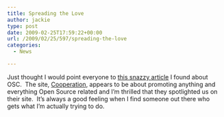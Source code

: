 ```yaml
---
title: Spreading the Love
author: jackie
type: post
date: 2009-02-25T17:59:22+00:00
url: /2009/02/25/597/spreading-the-love
categories:
  - News

---
```

Just thought I would point everyone to [this snazzy article][1] I found about OSC.  The site, [Cooperation][2], appears to be about promoting anything and everything Open Source related and I&#8217;m thrilled that they spotlighted us on their site.  It&#8217;s always a good feeling when I find someone out there who gets what I&#8217;m actually trying to do.

 [1]: http://blogs.vanderbilt.edu/cooperation/?p=253
 [2]: http://blogs.vanderbilt.edu/cooperation/